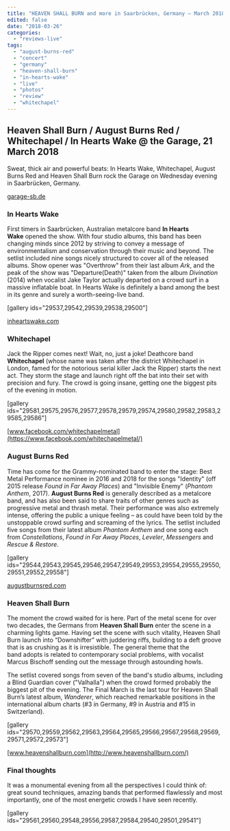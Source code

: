 ```yaml
---
title: "HEAVEN SHALL BURN and more in Saarbrücken, Germany – March 2018"
edited: false
date: "2018-03-26"
categories:
  - "reviews-live"
tags:
  - "august-burns-red"
  - "concert"
  - "germany"
  - "heaven-shall-burn"
  - "in-hearts-wake"
  - "live"
  - "photos"
  - "review"
  - "whitechapel"
---
```


## Heaven Shall Burn / August Burns Red / Whitechapel / In Hearts Wake @ the Garage, 21 March 2018

Sweat, thick air and powerful beats: In Hearts Wake, Whitechapel, August Burns Red and Heaven Shall Burn rock the Garage on Wednesday evening in Saarbrücken, Germany.

[garage-sb.de](https://garage-sb.de/)

### In Hearts Wake

First timers in Saarbrücken, Australian metalcore band **In Hearts Wake** opened the show. With four studio albums, this band has been changing minds since 2012 by striving to convey a message of environmentalism and conservation through their music and beyond. The setlist included nine songs nicely structured to cover all of the released albums. Show opener was "Overthrow" from their last album _Ark_, and the peak of the show was "Departure(Death)" taken from the album _Divination_ (2014) when vocalist Jake Taylor actually departed on a crowd surf in a massive inflatable boat. In Hearts Wake is definitely a band among the best in its genre and surely a worth-seeing-live band.

\[gallery ids="29537,29542,29539,29538,29500"\]

[inheartswake.com](http://inheartswake.com/)

### Whitechapel

Jack the Ripper comes next! Wait, no, just a joke! Deathcore band **Whitechapel** (whose name was taken after the district Whitechapel in London, famed for the notorious serial killer Jack the Ripper) starts the next act. They storm the stage and launch right off the bat into their set with precision and fury. The crowd is going insane, getting one the biggest pits of the evening in motion.

\[gallery ids="29581,29575,29576,29577,29578,29579,29574,29580,29582,29583,29585,29586"\]

[www.facebook.com/whitechapelmetal](https://www.facebook.com/whitechapelmetal/)

### August Burns Red

Time has come for the Grammy-nominated band to enter the stage: Best Metal Performance nominee in 2016 and 2018 for the songs "Identity" (off 2015 release _Found in Far Away Places_) and "Invisible Enemy" (_Phantom Anthem_, 2017). **August Burns Red** is generally described as a metalcore band, and has also been said to share traits of other genres such as progressive metal and thrash metal. Their performance was also extremely intense, offering the public a unique feeling – as could have been told by the unstoppable crowd surfing and screaming of the lyrics. The setlist included five songs from their latest album _Phantom Anthem_ and one song each from _Constellations_, _Found in Far Away Places_, _Leveler_, _Messengers_ and _Rescue & Restore_.

\[gallery ids="29544,29543,29545,29546,29547,29549,29553,29554,29555,29550,29551,29552,29558"\]

[augustburnsred.com](http://augustburnsred.com/)

### Heaven Shall Burn

The moment the crowd waited for is here. Part of the metal scene for over two decades, the Germans from **Heaven Shall Burn** enter the scene in a charming lights game. Having set the scene with such vitality, Heaven Shall Burn launch into “Downshifter” with juddering riffs, building to a deft groove that is as crushing as it is irresistible. The general theme that the band adopts is related to contemporary social problems, with vocalist Marcus Bischoff sending out the message through astounding howls.

The setlist covered songs from seven of the band's studio albums, including a Blind Guardian cover ("Valhalla") when the crowd formed probably the biggest pit of the evening. The Final March is the last tour for Heaven Shall Burn’s latest album, _Wanderer_, which reached remarkable positions in the international album charts (#3 in Germany, #9 in Austria and #15 in Switzerland).

\[gallery ids="29570,29559,29562,29563,29564,29565,29566,29567,29568,29569,29571,29572,29573"\]

[www.heavenshallburn.com](http://www.heavenshallburn.com/)

### Final thoughts

It was a monumental evening from all the perspectives I could think of: great sound techniques, amazing bands that performed flawlessly and most importantly, one of the most energetic crowds I have seen recently.

\[gallery ids="29561,29560,29548,29556,29587,29584,29540,29501,29541"\]
